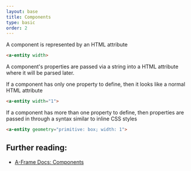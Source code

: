 ```yaml
---
layout: base
title: Components
type: basic
order: 2
---
```


A component is represented by an HTML attribute

```html
<a-entity width>
```

A component's properties are passed via a string into a HTML attribute where it will be parsed later.

If a component has only one property to define, then it looks like a normal HTML attribute

```html
<a-entity width="1">
```

If a component has more than one property to define, then properties are passed in through a syntax similar to inline CSS styles

```html
<a-entity geometry="primitive: box; width: 1">
```

## Further reading:

- [A-Frame Docs: Components](https://aframe.io/docs/0.2.0/core/component.html)
